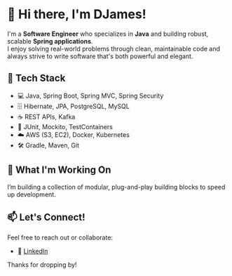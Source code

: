 # 👋 Hi there, I'm DJames!

I'm a **Software Engineer** who specializes in **Java** and building robust, scalable **Spring applications**.  
I enjoy solving real-world problems through clean, maintainable code and always strive to write software that's both powerful and elegant.

## 🚀 Tech Stack
- 💻 Java, Spring Boot, Spring MVC, Spring Security
- 🗄️ Hibernate, JPA, PostgreSQL, MySQL
- ☕ REST APIs, Kafka
- 🧪 JUnit, Mockito, TestContainers
- ☁️ AWS (S3, EC2), Docker, Kubernetes
- 🛠️ Gradle, Maven, Git


## 🎯 What I'm Working On
I’m building a collection of modular, plug-and-play building blocks to speed up development.

## 📫 Let's Connect!
Feel free to reach out or collaborate:
- 🔗 [LinkedIn](https://www.linkedin.com/in/djames-c-8aa994126/)

Thanks for dropping by!
